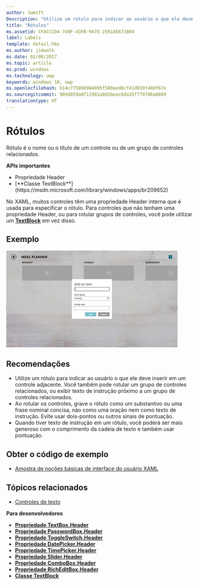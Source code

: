 ```yaml
---
author: Jwmsft
Description: "Utilize um rótulo para indicar ao usuário o que ele deve inserir em um controle adjacente. Você também pode rotular um grupo de controles relacionados ou exibir texto de instrução próximo a um grupo de controles relacionados."
title: "Rótulos"
ms.assetid: CFACCCD4-749F-43FB-947E-2591AE673804
label: Labels
template: detail.hbs
ms.author: jimwalk
ms.date: 02/08/2017
ms.topic: article
ms.prod: windows
ms.technology: uwp
keywords: windows 10, uwp
ms.openlocfilehash: b14c775896984095f580aed8cf41d010f408f67e
ms.sourcegitcommit: 909d859a0f11981a8d1beac0da35f779786a6889
translationtype: HT
---
```

# <a name="labels"></a>Rótulos

<link rel="stylesheet" href="https://az835927.vo.msecnd.net/sites/uwp/Resources/css/custom.css"> 

Rótulo é o nome ou o título de um controle ou de um grupo de controles relacionados.

<div class="important-apis" >
<b>APIs importantes</b><br/>
<ul>
<li>Propriedade Header</li>
<li>[**Classe TextBlock**](https://msdn.microsoft.com/library/windows/apps/br209652)</li>
</ul>
</div>


No XAML, muitos controles têm uma propriedade Header interna que é usada para especificar o rótulo. Para controles que não tenham uma propriedade Header, ou para rotular grupos de controles, você pode utilizar um [**TextBlock**](https://msdn.microsoft.com/library/windows/apps/br209652) em vez disso.


## <a name="example"></a>Exemplo


![uma captura de tela que ilustra o controle de rótulo padrão](images/label-standard.png)

## <a name="recommendations"></a>Recomendações


-   Utilize um rótulo para indicar ao usuário o que ele deve inserir em um controle adjacente. Você também pode rotular um grupo de controles relacionados, ou exibir texto de instrução próximo a um grupo de controles relacionados.
-   Ao rotular os controles, grave o rótulo como um substantivo ou uma frase nominal concisa, não como uma oração nem como texto de instrução. Evite usar dois-pontos ou outros sinais de pontuação.
-   Quando tiver texto de instrução em um rótulo, você poderá ser mais generoso com o comprimento da cadeia de texto e também usar pontuação.


## <a name="get-the-sample-code"></a>Obter o código de exemplo
* [Amostra de noções básicas de interface do usuário XAML](https://github.com/Microsoft/Windows-universal-samples/blob/master/Samples/XamlUIBasics)

## <a name="related-topics"></a>Tópicos relacionados
* [Controles de texto](text-controls.md)

**Para desenvolvedores**
* [**Propriedade TextBox.Header**](https://msdn.microsoft.com/library/windows/apps/dn252861)
* [**Propriedade PasswordBox.Header**](https://msdn.microsoft.com/library/windows/apps/dn299051)
* [**Propriedade ToggleSwitch.Header**](https://msdn.microsoft.com/library/windows/apps/br209713)
* [**Propriedade DatePicker.Header**](https://msdn.microsoft.com/library/windows/apps/dn279460)
* [**Propriedade TimePicker.Header**](https://msdn.microsoft.com/library/windows/apps/dn299286)
* [**Propriedade Slider.Header**](https://msdn.microsoft.com/library/windows/apps/dn252829)
* [**Propriedade ComboBox.Header**](https://msdn.microsoft.com/library/windows/apps/dn279416)
* [**Propriedade RichEditBox.Header**](https://msdn.microsoft.com/library/windows/apps/dn252726)
* [**Classe TextBlock**](https://msdn.microsoft.com/library/windows/apps/br209652)

 

 




